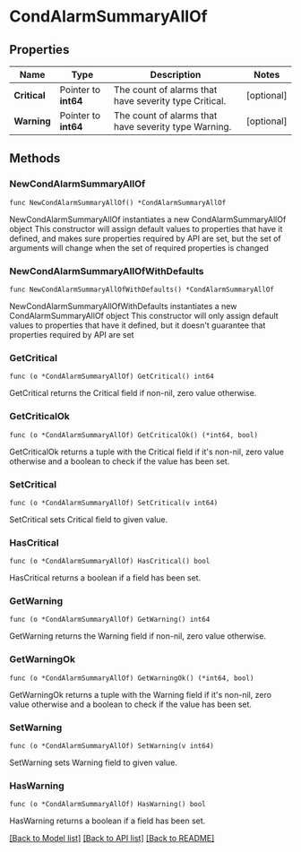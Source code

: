 # CondAlarmSummaryAllOf

## Properties

Name | Type | Description | Notes
------------ | ------------- | ------------- | -------------
**Critical** | Pointer to **int64** | The count of alarms that have severity type Critical. | [optional] 
**Warning** | Pointer to **int64** | The count of alarms that have severity type Warning. | [optional] 

## Methods

### NewCondAlarmSummaryAllOf

`func NewCondAlarmSummaryAllOf() *CondAlarmSummaryAllOf`

NewCondAlarmSummaryAllOf instantiates a new CondAlarmSummaryAllOf object
This constructor will assign default values to properties that have it defined,
and makes sure properties required by API are set, but the set of arguments
will change when the set of required properties is changed

### NewCondAlarmSummaryAllOfWithDefaults

`func NewCondAlarmSummaryAllOfWithDefaults() *CondAlarmSummaryAllOf`

NewCondAlarmSummaryAllOfWithDefaults instantiates a new CondAlarmSummaryAllOf object
This constructor will only assign default values to properties that have it defined,
but it doesn't guarantee that properties required by API are set

### GetCritical

`func (o *CondAlarmSummaryAllOf) GetCritical() int64`

GetCritical returns the Critical field if non-nil, zero value otherwise.

### GetCriticalOk

`func (o *CondAlarmSummaryAllOf) GetCriticalOk() (*int64, bool)`

GetCriticalOk returns a tuple with the Critical field if it's non-nil, zero value otherwise
and a boolean to check if the value has been set.

### SetCritical

`func (o *CondAlarmSummaryAllOf) SetCritical(v int64)`

SetCritical sets Critical field to given value.

### HasCritical

`func (o *CondAlarmSummaryAllOf) HasCritical() bool`

HasCritical returns a boolean if a field has been set.

### GetWarning

`func (o *CondAlarmSummaryAllOf) GetWarning() int64`

GetWarning returns the Warning field if non-nil, zero value otherwise.

### GetWarningOk

`func (o *CondAlarmSummaryAllOf) GetWarningOk() (*int64, bool)`

GetWarningOk returns a tuple with the Warning field if it's non-nil, zero value otherwise
and a boolean to check if the value has been set.

### SetWarning

`func (o *CondAlarmSummaryAllOf) SetWarning(v int64)`

SetWarning sets Warning field to given value.

### HasWarning

`func (o *CondAlarmSummaryAllOf) HasWarning() bool`

HasWarning returns a boolean if a field has been set.


[[Back to Model list]](../README.md#documentation-for-models) [[Back to API list]](../README.md#documentation-for-api-endpoints) [[Back to README]](../README.md)


